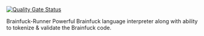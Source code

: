 [![Quality Gate Status](https://sonarcloud.io/api/project_badges/measure?project=nikolayresh_Brainfuck-Runner&metric=alert_status)](https://sonarcloud.io/dashboard?id=nikolayresh_Brainfuck-Runner)

Brainfuck-Runner
Powerful Brainfuck language interpreter along with ability to tokenize &amp; validate the Brainfuck code.
